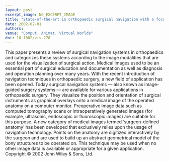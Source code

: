 ```yaml
---
layout: post
excerpt_image: NO_EXCERPT_IMAGE
title: "State-of-the-art in orthopaedic surgical navigation with a focus on medical image modalities"
date: 2002-02-01
authors: 
venue: "Comput. Animat. Virtual Worlds"
doi: 10.1002/vis.278
---
```

This paper presents a review of surgical navigation systems in orthopaedics and categorizes these systems according to the image modalities that are used for the visualization of surgical action. Medical images used to be an essential part of surgical education and documentation as well as diagnosis and operation planning over many years. With the recent introduction of navigation techniques in orthopaedic surgery, a new field of application has been opened. Today surgical navigation systems — also known as image-guided surgery systems — are available for various applications in orthopaedic surgery. They visualize the position and orientation of surgical instruments as graphical overlays onto a medical image of the operated anatomy on a computer monitor. Preoperative image data such as computed tomography scans or intraoperatively generated images (for example, ultrasonic, endoscopic or fluoroscopic images) are suitable for this purpose. A new category of medical images termed ‘surgeon-defined anatomy’ has been developed that exclusively relies upon the usage of navigation technology. Points on the anatomy are digitized interactively by the surgeon and are used to build up an abstract geometrical model of the bony structures to be operated on. This technique may be used when no other image data is available or appropriate for a given application. Copyright © 2002 John Wiley & Sons, Ltd.
